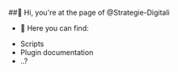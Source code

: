 ##👋 Hi, you're at the page of @Strategie-Digitali

- 👀 Here you can find:
+ Scripts
+ Plugin documentation
+ ..?

<!---
Strategie-Digitali/Strategie-Digitali is a ✨ special ✨ repository because its `README.md` (this file) appears on your GitHub profile.
You can click the Preview link to take a look at your changes.
--->
